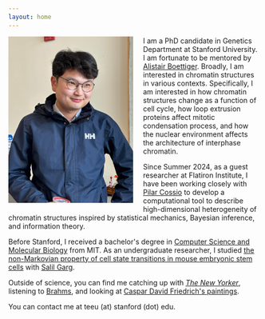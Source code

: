 ```yaml
---
layout: home
---
```

<p>
  <img src="/assets/images/portrait.jpeg" alt="Professional portrait" style="float: left; width: 250px; height: auto; margin: 0 20px 20px 0;">
</p>

I am a PhD candidate in Genetics Department at Stanford University. I am fortunate to be mentored by [Alistair Boettiger](https://boettigerlab.stanford.edu). Broadly, I am interested in chromatin structures in various contexts. Specifically, I am interested in how chromatin structures change as a function of cell cycle, how loop extrusion proteins affect mitotic condensation process, and how the nuclear environment affects the architecture of interphase chromatin.

Since Summer 2024, as a guest researcher at Flatiron Institute, I have been working closely with [Pilar Cossio](https://www.simonsfoundation.org/people/pilar-cossio/) to develop a computational tool to describe high-dimensional heterogeneity of chromatin structures inspired by statistical mechanics, Bayesian inference, and information theory. 

Before Stanford, I received a bachelor's degree in [Computer Science and Molecular Biology](https://catalog.mit.edu/degree-charts/computer-science-molecular-biology-course-6-7/) from MIT. As an undergraduate researcher, I studied [the non-Markovian property of cell state transitions in mouse embryonic stem cells](https://www.cell.com/iscience/fulltext/S2589-0042(21)00847-6) with [Salil Garg](https://www.garglab.org). 

Outside of science, you can find me catching up with [*The New Yorker*](https://www.newyorker.com/magazine/2009/05/18/delphiniums-in-a-window-box), listening to [Brahms](https://www.youtube.com/watch?v=p73MD6QHpIQ), and looking at [Caspar David Friedrich's paintings](https://en.wikipedia.org/wiki/Morning_on_the_Riesengebirge#/media/File:Caspar_David_Friedrich,_Morgen_im_Riesengebirge.jpg).

You can contact me at teeu (at) stanford (dot) edu.


 
